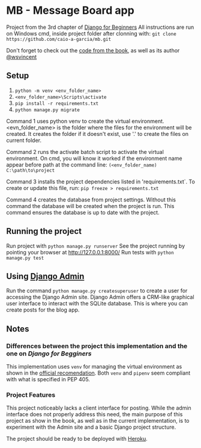 # MB - Message Board app

Project from the 3rd chapter of [Django for Beginners](https://www.amazon.com.br/Django-Beginners-websites-Python-English-ebook/dp/B079ZZLRRL)
All instructions are run on Windows cmd, inside project folder after clonning with:
```git clone https://github.com/caio-a-garcia/mb.git```

Don't forget to check out the [code from the book](https://github.com/wsvincent/djangoforbeginners), as well as its author [@wsvincent](https://github.com/wsvincent)

## Setup

 1) `python -m venv <env_folder_name>`
 2) `<env_folder_name>\Scripts\activate`
 3) `pip install -r requirements.txt`
 4) `python manage.py migrate`

Command 1 uses python venv to create the virtual environment. <evn_folder_name> is the folder where the files for the environment will be created. It creates the folder if it doesn't exist, use '.' to create the files on current folder.

Command 2 runs the activate batch script to activate the virtual environment. On cmd, you will know it worked if the environment name appear before path at the command line:
```(<env_folder_name) C:\path\to\project```

Command 3 installs the project dependencies listed in 'requirements.txt`. To create or update this file, run:
```pip freeze > requirements.txt```

Command 4 creates the database from project settings. Without this command the database will be created when the project is run. This command ensures the database is up to date with the project.

## Running the project

Run project with `python manage.py runserver`
See the project running by pointing your browser at http://127.0.0.1:8000/
Run tests with `python manage.py test`

## Using [Django Admin](https://docs.djangoproject.com/en/2.1/ref/contrib/admin/)

Run the command `python manage.py createsuperuser` to create a user for accessing the Django Admin site. Django Admin offers a CRM-like graphical user interface to interact with the SQLite database. This is where you can create posts for the blog app.

## Notes
### Differences between the project this implementation and the one on *Django for Begginers*

This implementation uses `venv` for managing the virtual environment as shown in the [official recomendation](https://peps.python.org/pep-0405/). Both `venv` and `pipenv` seem compliant with what is specified in PEP 405.

### Project Features

This project noticeably lacks a client interface for posting. While the admin interface does not properly address this need, the main purpose of this project as show in the book, as well as in the current implementation, is to experiment with the Admin site and a basic Django project structure.

The project should be ready to be deployed with [Heroku](https://devcenter.heroku.com/articles/getting-started-with-python). 
